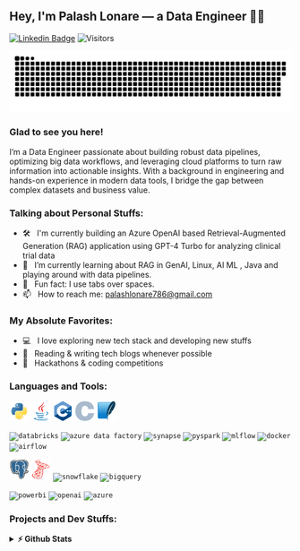 ## Hey, I'm Palash Lonare — a Data Engineer 👨‍💻 

[![Linkedin Badge](https://img.shields.io/badge/-@PalashLonare-0e76a8?style=flat&logo=Linkedin&logoColor=white)](https://www.linkedin.com/in/palash-lonare/)
![Visitors](https://img.shields.io/badge/dynamic/json?url=https%3A%2F%2Fvc.akashrajpurohit.com%2Fc%2Fakash~gh~akashrajpurohit&query=count&style=flat&logo=github&label=Visitors&color=066da5)

<img src="https://raw.githubusercontent.com/AkashRajpurohit/AkashRajpurohit/master/assets/github-snake-dark.svg" />
  
### Glad to see you here!

I’m a Data Engineer passionate about building robust data pipelines, optimizing big data workflows, and leveraging cloud platforms to turn raw information into actionable insights. With a background in engineering and hands-on experience in modern data tools, I bridge the gap between complex datasets and business value.
  

### Talking about Personal Stuffs:

- 🛠 &nbsp; I'm currently building an Azure OpenAI based Retrieval-Augmented Generation (RAG) application using GPT-4 Turbo for analyzing clinical trial data
- 🚀 &nbsp; I’m currently learning about RAG in GenAI, Linux, AI ML , Java and playing around with data pipelines.
- 👾 &nbsp; Fun fact: I use tabs over spaces.
- 📫 &nbsp; How to reach me: palashlonare786@gmail.com 

### My Absolute Favorites:

- 💻 &nbsp; I love exploring new tech stack and developing new stuffs
- 📰 &nbsp; Reading & writing tech blogs whenever possible
- 🍕 &nbsp; Hackathons & coding competitions

### Languages and Tools:

<!-- Languages -->
<code><img height="35" src="https://raw.githubusercontent.com/devicons/devicon/master/icons/python/python-original.svg" alt="python"></code>
<code><img height="35" src="https://raw.githubusercontent.com/devicons/devicon/master/icons/java/java-original.svg" alt="java"></code>
<code><img height="35" src="https://raw.githubusercontent.com/devicons/devicon/master/icons/cplusplus/cplusplus-original.svg" alt="c++"></code>
<code><img height="35" src="https://raw.githubusercontent.com/devicons/devicon/master/icons/c/c-original.svg" alt="c"></code>
<code><img height="35" src="https://raw.githubusercontent.com/devicons/devicon/master/icons/sqlite/sqlite-original.svg" alt="sql"></code>

<!-- Data & Orchestration -->
<code><img height="35" src="https://avatars.githubusercontent.com/u/49998067?s=200&v=4" alt="databricks"></code>
<code><img height="35" src="https://seeklogo.com/images/A/azure-data-factory-logo-5BC68C854E-seeklogo.com.png" alt="azure data factory"></code>
<code><img height="35" src="https://swimburger.net/media/ppnn3pcl/azure-synapse-analytics.png" alt="synapse"></code>
<code><img height="35" src="https://cdn.worldvectorlogo.com/logos/apache-spark-5.svg" alt="pyspark"></code>
<code><img height="35" src="https://avatars.githubusercontent.com/u/49998067?s=200&v=4" alt="mlflow"></code>
<code><img height="35" src="https://www.svgrepo.com/show/376350/docker.svg" alt="docker"></code>
<code><img height="35" src="https://airflow.apache.org/images/airflow-logo.png" alt="airflow"></code>

<!-- Databases -->
<code><img height="35" src="https://raw.githubusercontent.com/devicons/devicon/master/icons/postgresql/postgresql-original.svg" alt="postgresql"></code>
<code><img height="35" src="https://raw.githubusercontent.com/devicons/devicon/master/icons/microsoftsqlserver/microsoftsqlserver-plain.svg" alt="mssql"></code>
<code><img height="35" src="https://www.vectorlogo.zone/logos/snowflake/snowflake-icon.svg" alt="snowflake"></code>
<code><img height="35" src="https://www.vectorlogo.zone/logos/google_bigquery/google_bigquery-icon.svg" alt="bigquery"></code>

<!-- Analytics & AI -->
<code><img height="35" src="https://raw.githubusercontent.com/microsoft/PowerBI-Icons/main/SVG/Power-BI.svg" alt="powerbi"></code>
<code><img height="35" src="https://avatars.githubusercontent.com/u/6844498?s=200&v=4" alt="openai"></code>
<code><img height="35" src="https://cdn.worldvectorlogo.com/logos/microsoft-azure-3.svg" alt="azure"></code>
</code> 

### Projects and Dev Stuffs: 
<details>	
  <summary><b>⚡ Github Stats</b></summary>

  <img height="170em" src="https://grs-akash.vercel.app/api?username=PalashLonare&show_icons=false&hide_border=true&count_private=true&show_icons=true&theme=radical&rank_icon=percentile" />
  <img height="170em" src="https://grs-akash.vercel.app/api/top-langs/?username=PalashLonare&hide=html,Jupyter%20Notebook&show_icons=true&hide_border=true&layout=compact&langs_count=8&theme=radical" />
</details> 
